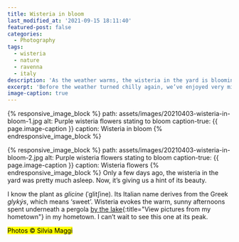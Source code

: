 ```yaml
---
title: Wisteria in bloom
last_modified_at: '2021-09-15 18:11:40'
featured-post: false
categories:
  - Photography
tags:
  - wisteria
  - nature
  - ravenna
  - italy
description: 'As the weather warms, the wisteria in the yard is blooming. I took a couple of pictures of it.'
excerpt: 'Before the weather turned chilly again, we’ve enjoyed very mild temperatures. It’s easy to think the winter has gone, when the temperature is 22ºC and the flowers are blooming.'
image-caption: true
---
```

{% responsive_image_block %}
  path: assets/images/20210403-wisteria-in-bloom-1.jpg
  alt: Purple wisteria flowers stating to bloom
  caption-true: {{ page.image-caption }}
  caption: Wisteria in bloom
{% endresponsive_image_block %}

{% responsive_image_block %}
  path: assets/images/20210403-wisteria-in-bloom-2.jpg
  alt: Purple wisteria flowers stating to bloom
  caption-true: {{ page.image-caption }}
  caption: Wisteria flowers
{% endresponsive_image_block %}
Only a few days ago, the wisteria in the yard was pretty much asleep. Now, it’s giving us a hint of its beauty.

I know the plant as _glicine_ (ˈɡlitʃine). Its Italian name derives from the Greek _glykýs_, which means ‘sweet’. Wisteria evokes the warm, sunny afternoons spent underneath a pergola [by the lake](/photography/instagram-drained-my-creativity/){:title="View pictures from my hometown"} in my hometown. I can’t wait to see this one at its peak.

<p class="detached"><mark class="smd-highlight small">Photos &copy; Silvia Maggi</mark></p>

